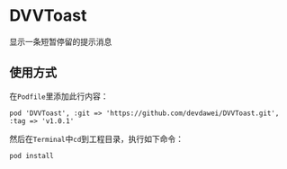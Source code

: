

DVVToast
========
显示一条短暂停留的提示消息

使用方式
-------
在`Podfile`里添加此行内容：
```
pod 'DVVToast', :git => 'https://github.com/devdawei/DVVToast.git', :tag => 'v1.0.1'
```

然后在`Terminal`中`cd`到工程目录，执行如下命令：
```
pod install
```
